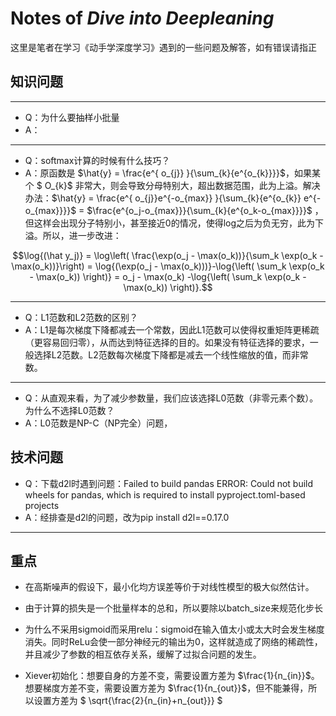 # Notes of *Dive into Deepleaning*

这里是笔者在学习《动手学深度学习》遇到的一些问题及解答，如有错误请指正

## 知识问题
---
- Q：为什么要抽样小批量
- A：
---
- Q：softmax计算的时候有什么技巧？
- A：原函数是 $\hat{y} = \frac{e^{ o_{j}} }{\sum_{k}{e^{o_{k}}}}$，如果某个 $ O_{k}$ 非常大，则会导致分母特别大，超出数据范围，此为上溢。解决办法：$\hat{y} = \frac{e^{ o_{j}}e^{-o_{max}} }{\sum_{k}{e^{o_{k}} e^{-o_{max}}}}$ = $\frac{e^{o_j-o_{max}}}{\sum_{k}{e^{o_k-o_{max}}}}$ ，但这样会出现分子特别小，甚至接近0的情况，使得log之后为负无穷，此为下溢。所以，进一步改进：

$$\log{(\hat y_j)} = \log\left( \frac{\exp(o_j - \max(o_k))}{\sum_k \exp(o_k - \max(o_k))}\right)   
= \log{(\exp(o_j - \max(o_k)))}-\log{\left( \sum_k \exp(o_k - \max(o_k)) \right)} 
= o_j - \max(o_k) -\log{\left( \sum_k \exp(o_k - \max(o_k)) \right)}.$$

---

- Q：L1范数和L2范数的区别？
- A：L1是每次梯度下降都减去一个常数，因此L1范数可以使得权重矩阵更稀疏（更容易回归零），从而达到特征选择的目的。如果没有特征选择的要求，一般选择L2范数。L2范数每次梯度下降都是减去一个线性缩放的值，而非常数。

---

- Q：从直观来看，为了减少参数量，我们应该选择L0范数（非零元素个数）。为什么不选择L0范数？
- A：L0范数是NP-C（NP完全）问题，



## 技术问题
- Q：下载d2l时遇到问题：Failed to build pandas ERROR: Could not build wheels for pandas, which is required to install pyproject.toml-based projects
- A：经排查是d2l的问题，改为pip install d2l==0.17.0
---

## 重点
- 在高斯噪声的假设下，最小化均方误差等价于对线性模型的极大似然估计。

- 由于计算的损失是一个批量样本的总和，所以要除以batch_size来规范化步长

- 为什么不采用sigmoid而采用relu：sigmoid在输入值太小或太大时会发生梯度消失。同时ReLu会使一部分神经元的输出为0，这样就造成了网络的稀疏性，并且减少了参数的相互依存关系，缓解了过拟合问题的发生。

- Xiever初始化：想要自身的方差不变，需要设置方差为 $\frac{1}{n_{in}}$。想要梯度方差不变，需要设置方差为 $\frac{1}{n_{out}}$，但不能兼得，所以设置方差为 $ \sqrt{\frac{2}{n_{in}+n_{out}}} $